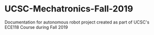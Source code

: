 # UCSC-Mechatronics-Fall-2019
Documentation for autonomous robot project created as part of UCSC's ECE118 Course during Fall 2019
